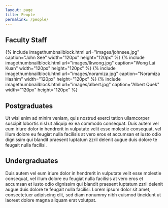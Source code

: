 ```yaml
---
layout: page
title: People
permalink: /people/
---
```


## Faculty Staff

{% include imagethumbnailblock.html url="images/johnsee.jpg" caption="John See" width="120px" height="120px"  %}
{% include imagethumbnailblock.html url="images/lkwong.jpg" caption="Wong Lai Kuan" width="120px" height="120px"  %}
{% include imagethumbnailblock.html url="images/noramiza.jpg" caption="Noramiza Hashim" width="120px" height="120px"  %}
{% include imagethumbnailblock.html url="images/albert.jpg" caption="Albert Quek" width="120px" height="120px"  %}

## Postgraduates
Ut wisi enim ad minim veniam, quis nostrud exerci tation ullamcorper suscipit lobortis nisl ut aliquip ex ea commodo consequat. Duis autem vel eum iriure dolor in hendrerit in vulputate velit esse molestie consequat, vel illum dolore eu feugiat nulla facilisis at vero eros et accumsan et iusto odio dignissim qui blandit praesent luptatum zzril delenit augue duis dolore te feugait nulla facilisi.

## Undergraduates
Duis autem vel eum iriure dolor in hendrerit in vulputate velit esse molestie consequat, vel illum dolore eu feugiat nulla facilisis at vero eros et accumsan et iusto odio dignissim qui blandit praesent luptatum zzril delenit augue duis dolore te feugait nulla facilisi. Lorem ipsum dolor sit amet, consectetuer adipiscing elit, sed diam nonummy nibh euismod tincidunt ut laoreet dolore magna aliquam erat volutpat.

